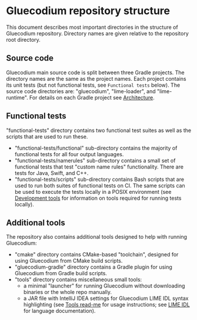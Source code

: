 Gluecodium repository structure
===============================

This document describes most important directories in the structure of Gluecodium repository. Directory names are given
relative to the repository root directory.

Source code
-----------

Gluecodium main source code is split between three Gradle projects. The directory names are the same as the project
names. Each project contains its unit tests (but not functional tests, see `Functional tests` below). The source code
directories are: "gluecodium", "lime-loader", and "lime-runtime". For details on each Gradle project see
[Architecture](architecture.md).

Functional tests
----------------

"functional-tests" directory contains two functional test suites as well as the scripts that are used to run these.
* "functional-tests/functional" sub-directory contains the majority of functional tests for all four output languages.
* "functional-tests/namerules" sub-directory contains a small set of functional tests that test "custom name rules"
  functionality. There are tests for Java, Swift, and C++.
* "functional-tests/scripts" sub-directory contains Bash scripts that are used to run both suites of functional tests on
  CI. The same scripts can be used to execute the tests locally in a POSIX environment (see
  [Development tools](development_tools.md) for information on tools required for running tests locally).

Additional tools
----------------

The repository also contains additional tools designed to help with running Gluecodium:
* "cmake" directory contains CMake-based "toolchain", designed for using Gluecodium from CMake build scripts.
* "gluecodium-gradle" directory contains a Gradle plugin for using Gluecodium from Gradle build scripts.
* "tools" directory contains miscellaneous small tools:
  * a minimal "launcher" for running Gluecodium without downloading binaries or the whole repo manually.
  * a JAR file with IntelliJ IDEA settings for Gluecodium LIME IDL syntax highlighting (see
    [Tools read-me](../../tools/README.md) for usage instructions; see [LIME IDL](../lime_idl.md) for language
    documentation).
